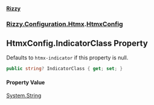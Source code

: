 #### [Rizzy](index.md 'index')
### [Rizzy.Configuration.Htmx](Rizzy.Configuration.Htmx.md 'Rizzy.Configuration.Htmx').[HtmxConfig](Rizzy.Configuration.Htmx.HtmxConfig.md 'Rizzy.Configuration.Htmx.HtmxConfig')

## HtmxConfig.IndicatorClass Property

Defaults to `htmx-indicator` if this property is null.

```csharp
public string? IndicatorClass { get; set; }
```

#### Property Value
[System.String](https://docs.microsoft.com/en-us/dotnet/api/System.String 'System.String')